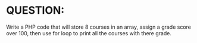 # QUESTION:

Write a PHP code that will store 8 courses in an array, 
assign a grade score over 100, 
then use for loop to print all the courses with there grade.
